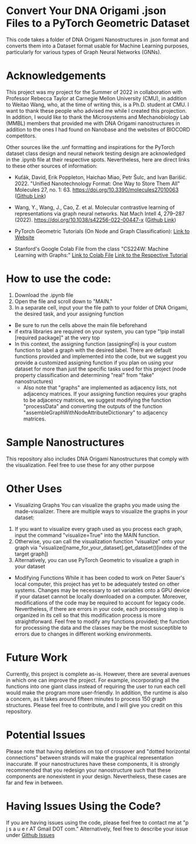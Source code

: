 # Convert Your DNA Origami .json Files to a PyTorch Geometric Dataset
This code takes a folder of DNA Origami Nanostructures in .json format and converts them into a Dataset format usable for Machine Learning purposes, particularly for various types of Graph Neural Networks (GNNs).

# Acknowledgements
This project was my project for the Summer of 2022 in collaboration with Professor Rebecca Taylor at Carnegie Mellon University (CMU), in addition to Weitao Wang, who, at the time of writing this, is a Ph.D. student at CMU. I want to thank these people who advised me while I created this projection. In addition, I would like to thank the Microsystems and Mechanobiology Lab (MMBL) members that provided me with DNA Origami nanostructures in addition to the ones I had found on Nanobase and the websites of BIOCORD competitors.

Other sources like the .unf formatting and inspirations for the PyTorch dataset class design and neural network testing design are acknowledged in the .ipynb file at their respective spots. Nevertheless, here are direct links to these other sources of information:

- Kuťák, David, Erik Poppleton, Haichao Miao, Petr Šulc, and Ivan Barišić. 2022. "Unified Nanotechnology Format: One Way to Store Them All" Molecules 27, no. 1: 63. https://doi.org/10.3390/molecules27010063 ([Github Link](https://github.com/barisicgroup/unf))
- Wang, Y., Wang, J., Cao, Z. et al. Molecular contrastive learning of representations via graph neural networks. Nat Mach Intell 4, 279–287 (2022). https://doi.org/10.1038/s42256-022-00447-x ([Github Link](https://github.com/yuyangw/MolCLR))

- PyTorch Geometric Tutorials (On Node and Graph Classification): [Link to Website](https://pytorch-geometric.readthedocs.io/en/latest/notes/colabs.html)
- Stanford's Google Colab File from the class "CS224W: Machine Learning with Graphs:" [Link to Colab File](https://colab.research.google.com/drive/1DIQm9rOx2mT1bZETEeVUThxcrP1RKqAn) [Link to the Respective Tutorial](https://www.youtube.com/watch?v=-UjytpbqX4A)

# How to use the code:

1. Download the .ipynb file
2. Open the file and scroll down to "MAIN."
3. In a separate cell, input your the file path to your folder of DNA Origami, the desired task, and your assigning function
  - Be sure to run the cells above the main file beforehand
  - if extra libraries are required on your system, you can type "!pip install [required package]" at the very top
  - In this context, the assigning function (assigningFn) is your custom function to label a graph with the desired label. There are default functions provided and implemented into the code, but we suggest you provide a customized assigning function if you plan on using your dataset for more than just the specific tasks used for this project (node property classification and determining "real" from "fake" nanostructures)
    - Also note that "graphs" are implemented as adjacency lists, not adjacency matrices. If your assigning function requires your graphs to be adjacency matrices, we suggest modifying the function "processData" and converting the outputs of the function "assembleGraphWithNodeAttributeDictionary" to adjacency matrices.
  
  
# Sample Nanostructures
This repository also includes DNA Origami Nanostructures that comply with the visualization. Feel free to use these for any other purpose

# Other Uses

- Visualizing Graphs
You can visualize the graphs you made using the made-visualizer. There are multiple ways to visualize the graphs in your dataset:
1. If you want to visualize every graph used as you process each graph, input the command "visualize=True" into the MAIN function.
2. Otherwise, you can call the visualization function "visualize" onto your graph via "visualize([name_for_your_dataset].get_dataset()[index of the target graph])
3. Alternatively, you can use PyTorch Geometric to visualize a graph in your dataset

- Modifying Functions
While it has been coded to work on Peter Sauer's local computer, this project has yet to be adequately tested on other systems. Changes may be necessary to set variables onto a GPU device if your dataset cannot be locally downloaded on a computer. Moreover, modifications of the code may be required to account for legacy code. Nevertheless, if there are errors in your code, each processing step is organized in its cell so that this modification process is more straightforward. Feel free to modify any functions provided; the function for processing the data and the classes may be the most susceptible to errors due to changes in different working environments.

# Future Work
Currently, this project is complete as-is. However, there are several avenues in which one can improve the project. For example, incorporating all the functions into one giant class instead of requiring the user to run each cell would make the program more user-friendly. In addition, the runtime is also a concern, as it takes around fifteen minutes to process 150 graph structures. Please feel free to contribute, and I will give you credit on this repository.

# Potential Issues
Please note that having deletions on top of crossover and "dotted horizontal connections" between strands will make the graphical representation inaccurate. If your nanostructures have these components, it is strongly recommended that you redesign your nanostructure such that these components are nonexistent in your design. Nevertheless, these cases are far and few in between.

# Having Issues Using the Code?
If you are having issues using the code, please feel free to contact me at "p j s a u e r AT Gmail DOT com." Alternatively, feel free to describe your issue under [Github Issues](https://github.com/xpetersauer/DNA-Origami-to-PyTorch-Geometric-Dataset/issues)
